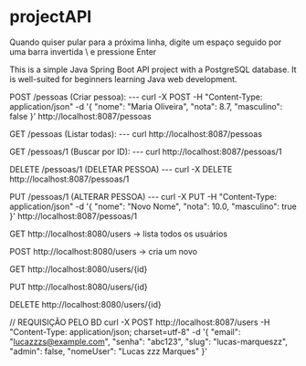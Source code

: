 # projectAPI

Quando quiser pular para a próxima linha, digite um espaço seguido por uma barra invertida \ e pressione Enter

This is a simple Java Spring Boot API project with a PostgreSQL database. It is well-suited for beginners learning Java web development.

POST /pessoas (Criar pessoa): ---
curl -X POST -H "Content-Type: application/json" -d '{
"nome": "Maria Oliveira",
"nota": 8.7,
"masculino": false
}' http://localhost:8087/pessoas

GET /pessoas (Listar todas): ---
curl http://localhost:8087/pessoas

GET /pessoas/1 (Buscar por ID): ---
curl http://localhost:8087/pessoas/1

DELETE /pessoas/1 (DELETAR PESSOA) ---
curl -X DELETE http://localhost:8087/pessoas/1

PUT /pessoas/1 (ALTERAR PESSOA) ---
curl -X PUT -H "Content-Type: application/json" -d '{
"nome": "Novo Nome",
"nota": 10.0,
"masculino": true
}' http://localhost:8087/pessoas/1

GET http://localhost:8080/users → lista todos os usuários

POST http://localhost:8080/users → cria um novo

GET http://localhost:8080/users/{id}

PUT http://localhost:8080/users/{id}

DELETE http://localhost:8080/users/{id}

// REQUISIÇÃO PELO BD
curl -X POST http://localhost:8087/users -H "Content-Type: application/json; charset=utf-8" -d '{
"email": "lucazzzs@example.com",
"senha": "abc123",
"slug": "lucas-marqueszz",
"admin": false,
"nomeUser": "Lucas zzz Marques"
}'
